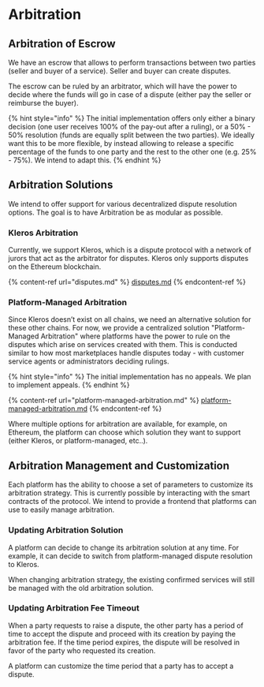 # Arbitration

## Arbitration of Escrow

We have an escrow that allows to perform transactions between two parties (seller and buyer of a service). Seller and buyer can create disputes.

The escrow can be ruled by an arbitrator, which will have the power to decide where the funds will go in case of a dispute (either pay the seller or reimburse the buyer).

{% hint style="info" %}
The initial implementation offers only either a binary decision (one user receives 100% of the pay-out after a ruling), or a 50% - 50% resolution (funds are equally split between the two parties). We ideally want this to be more flexible, by instead allowing to release a specific percentage of the funds to one party and the rest to the other one (e.g. 25% - 75%). We intend to adapt this.
{% endhint %}

## **Arbitration Solutions**

We intend to offer support for various decentralized dispute resolution options. The goal is to have Arbitration be as modular as possible.&#x20;

### Kleros Arbitration

Currently, we support Kleros, which is a dispute protocol with a network of jurors that act as the arbitrator for disputes. Kleros only supports disputes on the Ethereum blockchain.&#x20;

{% content-ref url="disputes.md" %}
[disputes.md](disputes.md)
{% endcontent-ref %}

### Platform-Managed Arbitration

Since Kleros doesn’t exist on all chains, we need an alternative solution for these other chains. For now, we provide a centralized solution "Platform-Managed Arbitration" where platforms have the power to rule on the disputes which arise on services created with them. This is conducted similar to how most marketplaces handle disputes today - with customer service agents or administrators deciding rulings.

{% hint style="info" %}
The initial implementation has no appeals. We plan to implement appeals.&#x20;
{% endhint %}

{% content-ref url="platform-managed-arbitration.md" %}
[platform-managed-arbitration.md](platform-managed-arbitration.md)
{% endcontent-ref %}



Where multiple options for arbitration are available, for example, on Ethereum, the platform can choose which solution they want to support (either Kleros, or platform-managed, etc..).

## Arbitration Management and Customization

Each platform has the ability to choose a set of parameters to customize its arbitration strategy. This is currently possible by interacting with the smart contracts of the protocol. We intend to provide a frontend that platforms can use to easily manage arbitration.

### Updating Arbitration Solution

A platform can decide to change its arbitration solution at any time. For example, it can decide to switch from platform-managed dispute resolution to Kleros.

When changing arbitration strategy, the existing confirmed services will still be managed with the old arbitration solution.

### Updating Arbitration Fee Timeout

When a party requests to raise a dispute, the other party has a period of time to accept the dispute and proceed with its creation by paying the arbitration fee. If the time period expires, the dispute will be resolved in favor of the party who requested its creation.

A platform can customize the time period that a party has to accept a dispute.



